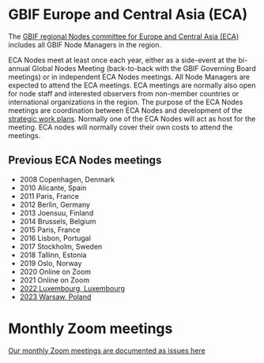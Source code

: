 # GBIF Europe and Central Asia (ECA)

The [GBIF regional Nodes committee for Europe and Central Asia (ECA)](https://www.gbif.org/the-gbif-network/europe) includes all GBIF Node Managers in the region.

ECA Nodes meet at least once each year, either as a side-event at the bi-annual Global Nodes Meeting (back-to-back with the GBIF Governing Board meetings) or in independent ECA Nodes meetings. All Node Managers are expected to attend the ECA meetings. ECA meetings are normally also open for node staff and interested observers from non-member countries or international organizations in the region. The purpose of the ECA Nodes meetings are coordination between ECA Nodes and development of the [strategic work plans](https://github.com/GBIF-Europe/RegionalWorkProgramme). Normally one of the ECA Nodes will act as host for the meeting. ECA nodes will normally cover their own costs to attend the meetings.

## Previous ECA Nodes meetings
* 2008 Copenhagen, Denmark
* 2010 Alicante, Spain
* 2011 Paris, France
* 2012 Berlin, Germany
* 2013 Joensuu, Finland
* 2014 Brussels, Belgium
* 2015 Paris, France
* 2016 Lisbon, Portugal
* 2017 Stockholm, Sweden
* 2018 Tallinn, Estonia
* 2019 Oslo, Norway
* 2020 Online on Zoom
* 2021 Online on Zoom
* [2022 Luxembourg, Luxembourg](https://github.com/GBIF-Europe/Regional-ECA-meetings/issues/1)
* [2023 Warsaw, Poland](https://github.com/GBIF-Europe/Regional-ECA-meetings/issues/5)

# Monthly Zoom meetings

[Our monthly Zoom meetings are documented as issues here](https://github.com/GBIF-Europe/Regional-ECA-meetings/issues?q=is%3Aissue+label%3Amonthly-meeting+)
